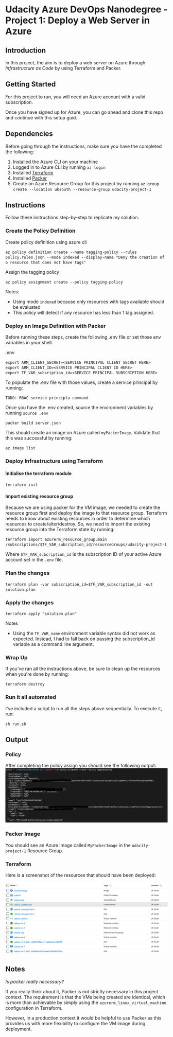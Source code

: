 
# Udacity Azure DevOps Nanodegree - Project 1: Deploy a Web Server in Azure


## Introduction

In this project, the aim is to deploy a web server on Azure through _Infrastructure as Code_ by using Terraform and Packer. 

## Getting Started

For this project to run, you will need an Azure account with a valid subscription. 

Once you have signed up for Azure, you can go ahead and clone this repo and continue with this setup guid. 

## Dependencies

Before going through the instructions, make sure you have the completed the following:
1. Installed the Azure CLI on your machine
2. Logged in to Azure CLI by running `az login`
3. Installed [Terraform](https://www.terraform.io/downloads.html)
4. Installed [Packer](https://www.packer.io/docs/install)
5. Create an Azure Resource Group for this project by running `az group create --location uksouth --resource-group udacity-project-1`

## Instructions

Follow these instructions step-by-step to replicate my solution.

### Create the Policy Definition

Create policy definition using azure cli
```
az policy definition create --name tagging-policy --rules policy.rules.json --mode indexed --display-name "Deny the creation of a resource that does not have tags"
```

Assign the tagging policy
```
az policy assignment create --policy tagging-policy
```

Notes:
* Using mode `indexed` because only resources with tags available should be evaluated
* This policy will detect if any resource has less than 1 tag assigned. 



### Deploy an Image Definition with Packer

Before running these steps, create the following .env file or set those env variables in your shell. 

_.env_
```
export ARM_CLIENT_SECRET=<SERVICE PRINCIPAL CLIENT SECRET HERE>
export ARM_CLIENT_ID=<SERVICE PRINCIPAL CLIENT ID HERE>
export TF_VAR_subcription_id=<SERVICE PRINCIPAL SUBSCRIPTION HERE>
```

To populate the .env file with those values, create a service principal by running:

```
TODO: RBAC service principla command
```


Once you have the .env created, source the environment variables by running `source .env`

```
packer build server.json
```

This should create an image on Azure called `myPackerImage`. Validate that this was successful by running:

```
az image list
```

### Deploy Infrastructure using Terraform

#### Initialise the terraform module
```
terraform init
```

#### Import existing resource group

Because we are using packer for the VM image, we needed to create the resource group first and deploy the image to that resource group. Terraform needs to know about existing resources in order to determine which resources to create/alter/destroy. So, we need to import the existing resource group into the Terraform state by running:
```
terraform import azurerm_resource_group.main /subscriptions/$TF_VAR_subcription_id/resourceGroups/udacity-project-1
```

Where `$TF_VAR_subcription_id` is the subscription ID of your active Azure account set in the `.env` file.


### Plan the changes
```
terraform plan -var subscription_id=$TF_VAR_subscription_id -out solution.plan
```


### Apply the changes
```
terraform apply "solution.plan"
```

Notes
* Using the `TF_VAR_name` environment variable syntax did not work as expected. Instead, I had to fall back on passing the subscription_id variable as a command line argument.



### Wrap Up

If you've ran all the instructions above, be sure to clean up the resources when you're done by running:

```
terraform destroy
```


### Run it all automated

I've included a script to run all the steps above sequentially. To execute it, run:

```
sh run.sh
```


## Output


### Policy

After completing the policy assign you should see the following output:
![Policy Image](policy-assign-screenshot.png)


### Packer Image

You should see an Azure image called `MyPackerImage` in the `udacity-project-1` Resource Group. 

### Terraform

Here is a screenshot of the resources that should have been deployed:

![Complete](Complete.png)

## Notes

_Is packer really necessary?_

If you really think about it, Packer is not strictly necessary in this project context. The requirement is that the VMs being created are identical, which is more than achievable by simply using the `azurerm_linux_virtual_machine` configuration in Terraform.

However, in a production context it would be helpful to use Packer as this provides us with more flexibility to configure the VM image during deployment. 

